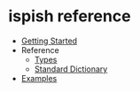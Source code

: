 # ispish reference

* [Getting Started](./guides/getting-started.md)
* Reference
    * [Types](./types/index.md)
    * [Standard Dictionary](./standard-dictionary/index.md)
* [Examples](./examples/index.md)